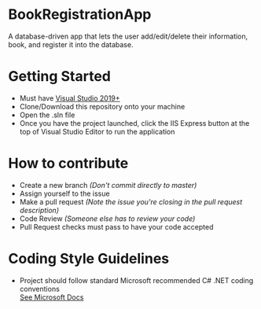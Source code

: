 # BookRegistrationApp
A database-driven app that lets the user add/edit/delete their information, book, and register it into the database.

# Getting Started
- Must have [Visual Studio 2019+](https://visualstudio.microsoft.com/) 
- Clone/Download this repository onto your machine
- Open the .sln file
- Once you have the project launched, click the IIS Express button at the top of Visual Studio Editor to run the application

# How to contribute 
- Create a new branch *(Don't commit directly to master)*
- Assign yourself to the issue
- Make a pull request *(Note the issue you're closing in the pull request description)*
- Code Review *(Someone else has to review your code)*
- Pull Request checks must pass to have your code accepted

# Coding Style Guidelines
- Project should follow standard Microsoft recommended C# .NET coding conventions<br />
[See Microsoft Docs](https://docs.microsoft.com/en-us/dotnet/csharp/programming-guide/inside-a-program/coding-conventions)
